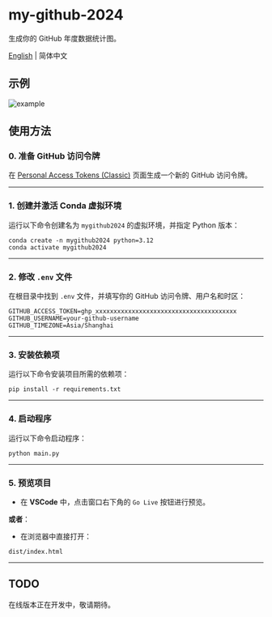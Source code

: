 # my-github-2024

生成你的 GitHub 年度数据统计图。

[English](README.md) | 简体中文

## 示例

![example](example.png)


## 使用方法

### 0. **准备 GitHub 访问令牌**

在 [Personal Access Tokens (Classic)](https://github.com/settings/tokens) 页面生成一个新的 GitHub 访问令牌。

---

### 1. **创建并激活 Conda 虚拟环境**

运行以下命令创建名为 `mygithub2024` 的虚拟环境，并指定 Python 版本：

```shell
conda create -n mygithub2024 python=3.12
conda activate mygithub2024
```

---

### 2. **修改 `.env` 文件**

在根目录中找到 `.env` 文件，并填写你的 GitHub 访问令牌、用户名和时区：

```shell
GITHUB_ACCESS_TOKEN=ghp_xxxxxxxxxxxxxxxxxxxxxxxxxxxxxxxxxxxxxxx
GITHUB_USERNAME=your-github-username
GITHUB_TIMEZONE=Asia/Shanghai
```

---

### 3. **安装依赖项**

运行以下命令安装项目所需的依赖项：

```shell
pip install -r requirements.txt
```

---

### 4. **启动程序**

运行以下命令启动程序：

```shell
python main.py
```

---

### 5. **预览项目**

- 在 **VSCode** 中，点击窗口右下角的 `Go Live` 按钮进行预览。

**或者**：

- 在浏览器中直接打开：

```shell
dist/index.html
```

---

## TODO

在线版本正在开发中，敬请期待。